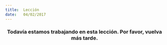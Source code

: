 ```yaml
---
title:  Lección
date:   04/02/2017
---
```


### <center>Todavía estamos trabajando en esta lección. Por favor, vuelva más tarde.</center>